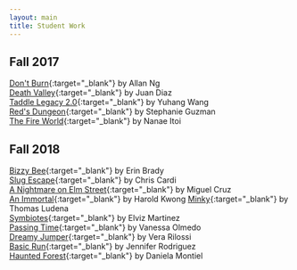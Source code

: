 ```yaml
---
layout: main
title: Student Work
---
```


## Fall 2017

[Don't Burn](https://whalesarenice.itch.io/dont-burn){:target="_blank"} by Allan Ng  
[Death Valley](https://juan211.itch.io/death-valley){:target="_blank"} by Juan Diaz  
[Taddle Legacy 2.0](https://yuhangw.itch.io/taddle-legacy-20){:target="_blank"} by Yuhang Wang  
[Red's Dungeon](https://stephguzdoodles.itch.io/reds-dungeon){:target="_blank"} by Stephanie Guzman  
[The Fire World](https://nanart.itch.io/robo-a-fire-fighter){:target="_blank"} by Nanae Itoi  

## Fall 2018
[Bizzy Bee](https://itsanerin.itch.io/bizzybee){:target="_blank"} by Erin Brady  
[Slug Escape](https://chriscardi.itch.io/slugescape){:target="_blank"} by Chris Cardi  
[A Nightmare on Elm Street](https://mcmea300.itch.io/nightmare-on-elm-street2){:target="_blank"} by Miguel Cruz  
[An Immortal](https://haroldart09.itch.io/an-immortalnot-im-bad-at-thislol_){:target="_blank"} by Harold Kwong  
[Minky](https://thomasludena.itch.io/minky){:target="_blank"} by Thomas Ludena  
[Symbiotes](https://antiher0.itch.io/antihero){:target="_blank"} by Elviz Martinez  
[Passing Time](https://olmedoyv.itch.io/passing-time){:target="_blank"} by Vanessa Olmedo  
[Dreamy Jumper](https://verarilossi.itch.io/dreamyjumper){:target="_blank"} by Vera Rilossi  
[Basic Run](https://rainingcartoons.itch.io/basicrun){:target="_blank"} by Jennifer Rodriguez  
[Haunted Forest](https://chaoschicken.itch.io/haunted-forest-finished){:target="_blank"} by Daniela Montiel

